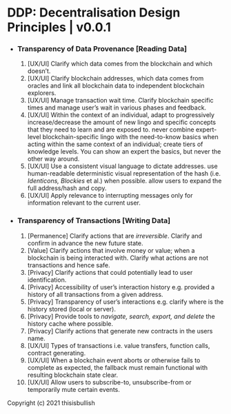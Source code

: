 # DDP: Decentralisation Design Principles | v0.0.1

- ### Transparency of Data Provenance [Reading Data]

  1. [UX/UI] Clarify which data comes from the blockchain and which doesn’t.
  2. [UX/UI] Clarify blockchain addresses, which data comes from oracles and link all blockchain data to independent blockchain explorers.
  3. [UX/UI] Manage transaction wait time. Clarify blockchain specific times and manage user’s wait in various phases and feedback.
  4. [UX/UI] Within the context of an individual, adapt to progressively increase/decrease the amount of new lingo and specific concepts that they need to learn and are exposed to. never combine expert-level blockchain-specific lingo with the need-to-know basics when acting within the same context of an individual; create tiers of knowledge levels. You can show an expert the basics, but never the other way around.
  5. [UX/UI] Use a consistent visual language to dictate addresses. use human-readable deterministic visual representation of the hash (i.e. _Identicons, Blockies_ et al.) when possible. allow users to expand the full address/hash and copy.
  6. [UX/UI] Apply relevance to interrupting messages only for information relevant to the current user.

- ### Transparency of Transactions [Writing Data]

  1. [Permanence] Clarify actions that are _irreversible_. Clarify and confirm in advance the new future state.
  2. [Value] Clarify actions that involve money or value; when a blockchain is being interacted with. Clarify what actions are not transactions and hence safe.
  3. [Privacy] Clarify actions that could potentially lead to user identification.
  4. [Privacy] Accessibility of user’s interaction history e.g. provided a history of all transactions from a given address.
  5. [Privacy] Transparency of user’s interactions e.g. clarify where is the history stored (local or server).
  6. [Privacy] Provide tools to _navigate, search, export, and delete_ the history cache where possible.
  7. [Privacy] Clarify actions that generate new contracts in the users name.
  8. [UX/UI] Types of transactions i.e. value transfers, function calls, contract generating.
  9. [UX/UI] When a blockchain event aborts or otherwise fails to complete as expected, the fallback must remain functional with resulting blockchain state clear.
  10. [UX/UI] Allow users to subscribe-to, unsubscribe-from or temporarily mute certain events.

Copyright (c) 2021 thisisbullish
